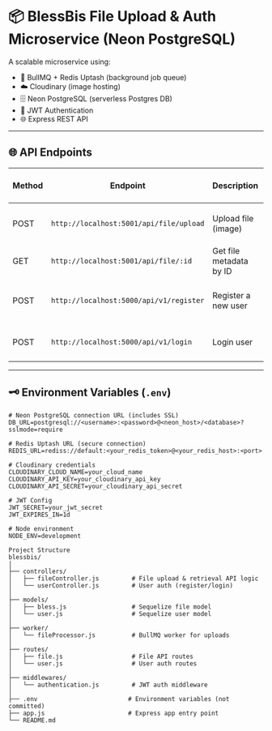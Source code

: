 # 📦 BlessBis File Upload & Auth Microservice (Neon PostgreSQL)

A scalable microservice using:

- 🔁 BullMQ + Redis Uptash (background job queue)
- ☁️ Cloudinary (image hosting)
- 🗄 Neon PostgreSQL (serverless Postgres DB)
- 🔐 JWT Authentication
- 🌐 Express REST API

---

## 🌐 API Endpoints

| Method | Endpoint                           | Description                      | Request Body / Params               |
|--------|----------------------------------|--------------------------------|-----------------------------------|
| POST   | `http://localhost:5001/api/file/upload` | Upload file (image)             | Multipart form-data with field `image` |
| GET    | `http://localhost:5001/api/file/:id`    | Get file metadata by ID         | URL param: `id`                   |
| POST   | `http://localhost:5000/api/v1/register` | Register a new user             | JSON `{ "name", "email", "password" }` |
| POST   | `http://localhost:5000/api/v1/login`    | Login user                     | JSON `{ "email", "password" }`    |

---

## 🗝 Environment Variables (`.env`)

```env
# Neon PostgreSQL connection URL (includes SSL)
DB_URL=postgresql://<username>:<password>@<neon_host>/<database>?sslmode=require

# Redis Uptash URL (secure connection)
REDIS_URL=rediss://default:<your_redis_token>@<your_redis_host>:<port>

# Cloudinary credentials
CLOUDINARY_CLOUD_NAME=your_cloud_name
CLOUDINARY_API_KEY=your_cloudinary_api_key
CLOUDINARY_API_SECRET=your_cloudinary_api_secret

# JWT Config
JWT_SECRET=your_jwt_secret
JWT_EXPIRES_IN=1d

# Node environment
NODE_ENV=development

Project Structure
blessbis/
│
├── controllers/
│   ├── fileController.js         # File upload & retrieval API logic
│   └── userController.js         # User auth (register/login)
│
├── models/
│   ├── bless.js                  # Sequelize file model
│   └── user.js                   # Sequelize user model
│
├── worker/
│   └── fileProcessor.js          # BullMQ worker for uploads
│
├── routes/
│   ├── file.js                   # File API routes
│   └── user.js                   # User auth routes
│
├── middlewares/
│   └── authentication.js         # JWT auth middleware
│
├── .env                         # Environment variables (not committed)
├── app.js                       # Express app entry point
└── README.md

